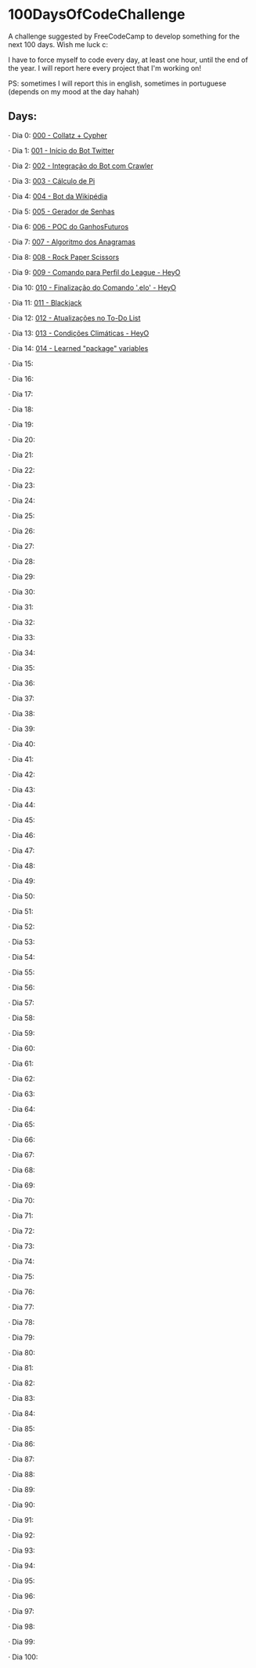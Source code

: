 # 100DaysOfCodeChallenge
A challenge suggested by FreeCodeCamp to develop something for the next 100 days. Wish me luck c:

I have to force myself to code every day, at least one hour, until the end of the year. I will report here every project that I'm working on!

PS: sometimes I will report this in english, sometimes in portuguese (depends on my mood at the day hahah)
## Days:

· Dia 0: [000 - Collatz + Cypher](https://github.com/hugofolloni/100DaysOfCodeChallenge/tree/main/000)

· Dia 1: [001 - Início do Bot Twitter](https://github.com/hugofolloni/100DaysOfCodeChallenge/tree/main/001)

· Dia 2: [002 - Integração do Bot com Crawler](https://github.com/hugofolloni/100DaysOfCodeChallenge/tree/main/002)

· Dia 3: [003 - Cálculo de Pi](https://github.com/hugofolloni/100DaysOfCodeChallenge/tree/main/003)

· Dia 4: [004 - Bot da Wikipédia](https://github.com/hugofolloni/100DaysOfCodeChallenge/tree/main/004)

· Dia 5: [005 - Gerador de Senhas](https://github.com/hugofolloni/100DaysOfCodeChallenge/tree/main/005) 

· Dia 6: [006 - POC do GanhosFuturos](https://github.com/hugofolloni/100DaysOfCodeChallenge/tree/main/006) 

· Dia 7: [007 - Algoritmo dos Anagramas](https://github.com/hugofolloni/100DaysOfCodeChallenge/tree/main/007) 

· Dia 8: [008 - Rock Paper Scissors](https://github.com/hugofolloni/100DaysOfCodeChallenge/tree/main/008) 

· Dia 9: [009 - Comando para Perfil do League - HeyO](https://github.com/hugofolloni/100DaysOfCodeChallenge/tree/main/009)

· Dia 10: [010 - Finalização do Comando '.elo' - HeyO](https://github.com/hugofolloni/100DaysOfCodeChallenge/tree/main/010)

· Dia 11: [011 - Blackjack](https://github.com/hugofolloni/100DaysOfCodeChallenge/tree/main/011)

· Dia 12: [012 - Atualizações no To-Do List](https://github.com/hugofolloni/100DaysOfCodeChallenge/tree/main/012)

· Dia 13: [013 - Condições Climáticas - HeyO](https://github.com/hugofolloni/100DaysOfCodeChallenge/tree/main/013)

· Dia 14: [014 - Learned "package" variables](https://github.com/hugofolloni/100DaysOfCodeChallenge/tree/main/014)

· Dia 15: 

· Dia 16: 

· Dia 17:

· Dia 18:

· Dia 19:

· Dia 20:

· Dia 21: 

· Dia 22: 

· Dia 23: 

· Dia 24: 

· Dia 25: 

· Dia 26: 

· Dia 27:

· Dia 28: 

· Dia 29:

· Dia 30: 

· Dia 31: 

· Dia 32: 

· Dia 33: 

· Dia 34: 

· Dia 35: 

· Dia 36: 

· Dia 37:

· Dia 38: 

· Dia 39:

· Dia 40: 

· Dia 41: 

· Dia 42: 

· Dia 43: 

· Dia 44: 

· Dia 45: 

· Dia 46: 

· Dia 47:

· Dia 48: 

· Dia 49: 

· Dia 50: 

· Dia 51: 

· Dia 52: 

· Dia 53: 

· Dia 54: 

· Dia 55: 

· Dia 56: 

· Dia 57:

· Dia 58:

· Dia 59: 

· Dia 60: 

· Dia 61: 

· Dia 62: 

· Dia 63: 

· Dia 64: 

· Dia 65: 

· Dia 66: 

· Dia 67:

· Dia 68: 

· Dia 69:

· Dia 70:

· Dia 71: 

· Dia 72: 

· Dia 73: 

· Dia 74: 

· Dia 75: 

· Dia 76: 

· Dia 77:

· Dia 78: 

· Dia 79:

· Dia 80: 

· Dia 81: 

· Dia 82: 

· Dia 83: 

· Dia 84: 

· Dia 85: 

· Dia 86: 

· Dia 87:

· Dia 88:

· Dia 89: 

· Dia 90: 

· Dia 91: 

· Dia 92: 

· Dia 93: 

· Dia 94: 

· Dia 95: 

· Dia 96: 

· Dia 97:

· Dia 98: 

· Dia 99:

· Dia 100: 















